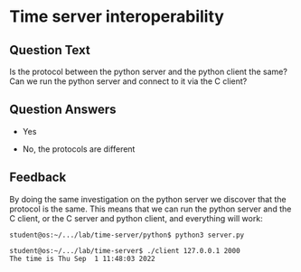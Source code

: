 # Time server interoperability

## Question Text

Is the protocol between the python server and the python client the same?
Can we run the python server and connect to it via the C client?

## Question Answers

+ Yes

- No, the protocols are different

## Feedback

By doing the same investigation on the python server we discover that the protocol is the same.
This means that we can run the python server and the C client, or the C server and python client, and everything will work:

```console
student@os:~/.../lab/time-server/python$ python3 server.py
```

```console
student@os:~/.../lab/time-server$ ./client 127.0.0.1 2000
The time is Thu Sep  1 11:48:03 2022
```
